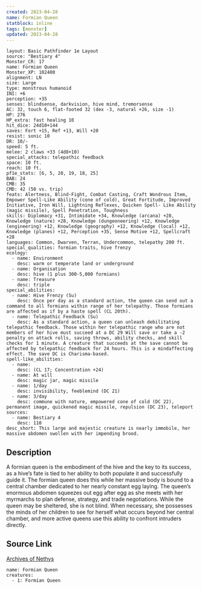 ```yaml
---
created: 2023-04-28
name: Formian Queen
statblock: inline
tags: [monster]
updated: 2023-04-28
---
```

```statblock
layout: Basic Pathfinder 1e Layout
source: "Bestiary 4"
Monster_CR: 17
name: Formian Queen
Monster_XP: 102400
alignment: LN
size: Large
type: monstrous humanoid
INI: +6
perception: +35
senses: blindsense, darkvision, hive mind, tremorsense
AC: 32, touch 6, flat-footed 32 (dex -3, natural +26, size -1)
HP: 276
HP_extra: fast healing 10
hit_dice: 24d10+144
saves: Fort +15, Ref +13, Will +20
resist: sonic 10
DR: 10/-
speed: 5 ft.
melee: 2 claws +33 (4d8+10)
special_attacks: telepathic feedback
space: 10 ft.
reach: 10 ft.
pf1e_stats: [6, 5, 20, 19, 18, 25]
BAB: 24
CMB: 35
CMD: 42 (50 vs. trip)
feats: Alertness, Blind-Fight, Combat Casting, Craft Wondrous Item, Empower Spell-Like Ability (cone of cold), Great Fortitude, Improved Initiative, Iron Will, Lightning Reflexes, Quicken Spell- Like Ability (magic missile), Spell Penetration, Toughness
skills: Diplomacy +31, Intimidate +34, Knowledge (arcana) +28, Knowledge (nature) +28, Knowledge (dungeoneering) +12, Knowledge (engineering) +12, Knowledge (geography) +12, Knowledge (local) +12, Knowledge (planes) +12, Perception +35, Sense Motive +12, Spellcraft +28
languages: Common, Dwarven, Terran, Undercommon, telepathy 200 ft.
special_qualities: formian traits, hive frenzy
ecology:
  - name: Environment
    desc: warm or temperate land or underground
  - name: Organisation
    desc: hive (1 plus 300-5,000 formians)
  - name: Treasure
    desc: triple
special_abilities:
  - name: Hive Frenzy (Su)
    desc: Once per day as a standard action, the queen can send out a command to all formians within range of her telepathy. Those formians are affected as if by a haste spell (CL 20th).
  - name: Telepathic Feedback (Su)
    desc: As a standard action, a queen can unleash debilitating telepathic feedback. Those within her telepathic range who are not members of her hive must succeed at a DC 29 Will save or take a -2 penalty on attack rolls, saving throws, ability checks, and skill checks for 1 minute. A creature that succeeds at the save cannot be affected by telepathic feedback for 24 hours. This is a mindaffecting effect. The save DC is Charisma-based.
spell-like_abilities:
  - name:
    desc: (CL 17; Concentration +24)
  - name: At will
    desc: magic jar, magic missile
  - name: 1/day
    desc: invisibility, feeblemind (DC 21)
  - name: 3/day
    desc: commune with nature, empowered cone of cold (DC 22), permanent image, quickened magic missile, repulsion (DC 23), teleport
sources:
  - name: Bestiary 4
    desc: 110
desc_short: This large and majestic creature is nearly immobile, her massive abdomen swollen with her impending brood.
```
## Description
A formian queen is the embodiment of the hive and the key to its success, as a hive’s fate is tied to her ability to both populate it and successfully guide it. The formian queen does this while her massive body is bound to a central chamber dedicated to her nearly constant egg laying. The queen’s enormous abdomen squeezes out egg after egg as she meets with her myrmarchs to plan defense, strategy, and trade negotiations. While the queen may be sheltered, she is not blind. When necessary, she possesses the minds of her children to see for herself what occurs beyond her central chamber, and more active queens use this ability to confront intruders directly.
## Source Link
[Archives of Nethys](https://aonprd.com/MonsterDisplay.aspx?ItemName=Formian%20Queen)
```encounter-table
name: Formian Queen
creatures:
  - 1: Formian Queen
```
